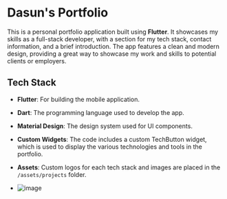 # Dasun's Portfolio

This is a personal portfolio application built using **Flutter**. It showcases my skills as a full-stack developer, with a section for my tech stack, contact information, and a brief introduction. The app features a clean and modern design, providing a great way to showcase my work and skills to potential clients or employers.


## Tech Stack

- **Flutter**: For building the mobile application.
- **Dart**: The programming language used to develop the app.
- **Material Design**: The design system used for UI components.
- **Custom Widgets**: The code includes a custom TechButton widget, which is used to display the various technologies and tools in the portfolio.
- **Assets**: Custom logos for each tech stack and images are placed in the `/assets/projects` folder.

- ![image](https://github.com/user-attachments/assets/7b3fe419-83f6-44ec-86f9-08de111ea810)


